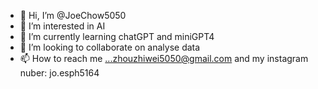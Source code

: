 - 👋 Hi, I’m @JoeChow5050
- 👀 I’m interested in AI
- 🌱 I’m currently learning chatGPT and miniGPT4
- 💞️ I’m looking to collaborate on analyse data
- 📫 How to reach me ...zhouzhiwei5050@gmail.com and my instagram nuber: jo.esph5164

<!---
JoeChow5050/JoeChow5050 is a ✨ special ✨ repository because its `README.md` (this file) appears on your GitHub profile.
You can click the Preview link to take a look at your changes.
--->
